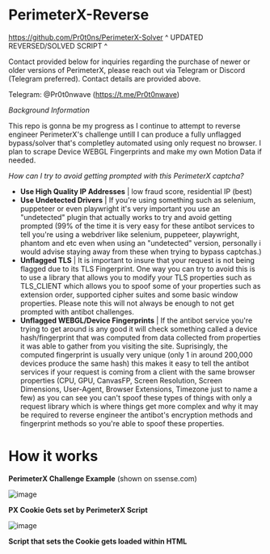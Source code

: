 # PerimeterX-Reverse
https://github.com/Pr0t0ns/PerimeterX-Solver 
^ UPDATED REVERSED/SOLVED SCRIPT ^

Contact provided below for inquiries regarding the purchase of newer or older versions of PerimeterX, please reach out via Telegram or Discord (Telegram preferred). Contact details are provided above.

Telegram: @Pr0t0nwave (https://t.me/Pr0t0nwave)

*Background Information*

This repo is gonna be my progress as I continue to attempt to reverse engineer PerimeterX's challenge untill I can produce a fully unflagged bypass/solver that's completley automated using only request no browser.
I plan to scrape Device WEBGL Fingerprints and make my own Motion Data if needed.

*How can I try to avoid getting prompted with this PerimeterX captcha?*

- **Use High Quality IP Addresses** | low fraud score, residential IP (best)
- **Use Undetected Drivers** | If you're using something such as selenium, puppeteer or even playwright it's very important you use an "undetected" plugin that actually works to try and avoid getting prompted (99% of the time it is very easy for these antibot services to tell you're using a webdriver like selenium, puppeteer, playwright, phantom and etc even when using an "undetected" version, personally i would advise staying away from these when trying to bypass captchas.)
- **Unflagged TLS** | It is important to insure that your request is not being flagged due to its TLS Fingerprint. One way you can try to avoid this is to use a library that allows you to modify your TLS properties such as TLS_CLIENT which allows you to spoof some of your properties such as extension order, supported cipher suites and some basic window properties. Please note this will not always be enough to not get prompted with antibot challenges.
- **Unflagged WEBGL/Device Fingerprints** | If the antibot service you're trying to get around is any good it will check something called a device hash/fingerprint that was computed from data collected from properties it was able to gather from you visiting the site. Suprisingly, the computed fingerprint is usually very unique (only 1 in around 200,000 devices produce the same hash) this makes it easy to tell the antibot services if your request is coming from a client with the same browser properties (CPU, GPU, CanvasFP, Screen Resolution, Screen Dimensions, User-Agent, Browser Extensions, Timezone just to name a few) as you can see you can't spoof these types of things with only a request library which is where things get more complex and why it may be required to reverse engineer the antibot's encryption methods and fingerprint methods so you're able to spoof these properties.  


# How it works # 

**PerimeterX Challenge Example** (shown on ssense.com)

![image](https://github.com/Pr0t0ns/PerimiterX-Reverse/assets/105520163/34c8ebf9-b4af-47bf-8a00-1d16d43cf474)

**PX Cookie Gets set by PerimeterX Script**

![image](https://github.com/Pr0t0ns/PerimiterX-Reverse/assets/105520163/8e0f6988-3dd9-4110-a2a7-b08ee35b7776)

**Script that sets the Cookie gets loaded within HTML <script> tag**

![image](https://github.com/Pr0t0ns/PerimiterX-Reverse/assets/105520163/9905f2bb-29c5-44d7-abdb-6c2a73376783)

As you can see it shows the *PxAPPID* which is essentially the sites site_key

**Request to fetch the challenge script**

![image](https://github.com/Pr0t0ns/PerimiterX-Reverse/assets/105520163/f8de9077-5205-4c1f-b06c-10cdc202519d)

**Source Code of PerimeterX's loaded challenge**

![image](https://github.com/Pr0t0ns/PerimiterX-Reverse/assets/105520163/cde4099b-bfda-4041-9438-ac53c98b46d2)

The source code is over 9,000 lines long but this is because it's obfuscated and it has a lot of polyfill functions. 
one thing you should note is that the source code has VM protection along with obfuscation, meaning that every time you refresh the page the function and variable names will change. PerimeterX along with many other antibot services use this to make it as difficult as possible for people to reverse engineer.

# What we need to do #

**Solve Request**

![image](https://github.com/Pr0t0ns/PerimiterX-Reverse/assets/105520163/6012978b-9d52-498b-8520-bf7594525b20)

This request essentially whitelist the set *_pxhd* cookie so that it is valid. So basically this is the captcha token. all we have to do is reverse the payload values so we can automate this.

**Payload Value**

![image](https://github.com/Pr0t0ns/PerimiterX-Reverse/assets/105520163/360a05ce-f3b0-4018-80cc-27f5d7dbe97b)

These are the payload values

* `payload` Encrypted & Encoded value I will need to reverse engineer (We can tell that base64 was used at some point because we can see an "=" which usually comes from padding) (**COMPLETED REVERSE**)
* `AppID` this is basically the site key mentioned earlier (each site has a unique one of these)
* `tag` this is the version tag (each site also has a unique version)
* `uuid` randomly generated UUID this is usually just used as a request indentifier
* `ft` A unique 3 digit number (each site has it's unique ft number) 
* `seq`*rsc - 1*.  
* `en` *NTA* always.
* `pc` Generated Value I will need to reverse (**NEEDS TO BE REVERSED**)
* `sid` **TO BE DETERMINED**
* `vid` **TO BE DETERMINED**
* `pxhd` This is the *_pxhd* cookie value which is basically the captcha token
* `cts` **TO BE DETERMINED**
* `rsc` This is the Request Count 
